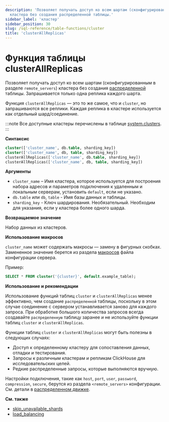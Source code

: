 ```yaml
---
description: 'Позволяет получать доступ ко всем шартам (сконфигурированным в разделе `remote_servers`)
  кластера без создания распределенной таблицы.'
sidebar_label: 'кластер'
sidebar_position: 30
slug: /sql-reference/table-functions/cluster
title: 'clusterAllReplicas'
---
```



# Функция таблицы clusterAllReplicas

Позволяет получать доступ ко всем шартам (сконфигурированным в разделе `remote_servers`) кластера без создания [распределенной](../../engines/table-engines/special/distributed.md) таблицы. Запрашивается только одна реплика каждого шарта.

Функция `clusterAllReplicas` — это то же самое, что и `cluster`, но запрашиваются все реплики. Каждая реплика в кластере используется как отдельный шард/соединение.

:::note
Все доступные кластеры перечислены в таблице [system.clusters](../../operations/system-tables/clusters.md).
:::

**Синтаксис**

```sql
cluster(['cluster_name', db.table, sharding_key])
cluster(['cluster_name', db, table, sharding_key])
clusterAllReplicas(['cluster_name', db.table, sharding_key])
clusterAllReplicas(['cluster_name', db, table, sharding_key])
```
**Аргументы**

- `cluster_name` – Имя кластера, которое используется для построения набора адресов и параметров подключения к удаленным и локальным серверам, установить `default`, если не указано.
- `db.table` или `db`, `table` - Имя базы данных и таблицы.
- `sharding_key` - Ключ шардирования. Необязательный. Необходим для указания, если у кластера более одного шарда.

**Возвращаемое значение**

Набор данных из кластеров.

**Использование макросов**

`cluster_name` может содержать макросы — замену в фигурных скобках. Замененное значение берется из раздела [макросов](../../operations/server-configuration-parameters/settings.md#macros) файла конфигурации сервера.

Пример:

```sql
SELECT * FROM cluster('{cluster}', default.example_table);
```

**Использование и рекомендации**

Использование функций таблиц `cluster` и `clusterAllReplicas` менее эффективно, чем создание `распределенной` таблицы, поскольку в этом случае соединение с сервером устанавливается заново для каждого запроса. При обработке большого количества запросов всегда создавайте `распределенную` таблицу заранее и не используйте функции таблиц `cluster` и `clusterAllReplicas`.

Функции таблиц `cluster` и `clusterAllReplicas` могут быть полезны в следующих случаях:

- Доступ к определенному кластеру для сопоставления данных, отладки и тестирования.
- Запросы к различным кластерам и репликам ClickHouse для исследовательских целей.
- Редкие распределенные запросы, которые выполняются вручную.

Настройки подключения, такие как `host`, `port`, `user`, `password`, `compression`, `secure`, берутся из раздела `<remote_servers>` конфигурации. См. детали в [распределенном движке](../../engines/table-engines/special/distributed.md).

**См. также**

- [skip_unavailable_shards](../../operations/settings/settings.md#skip_unavailable_shards)
- [load_balancing](../../operations/settings/settings.md#load_balancing)
